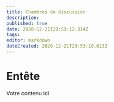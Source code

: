 ```yaml
---
title: Chambres de discussion
description: 
published: true
date: 2020-12-21T23:53:12.314Z
tags: 
editor: markdown
dateCreated: 2020-12-21T23:53:10.613Z
---
```


# Entête
Votre contenu ici
